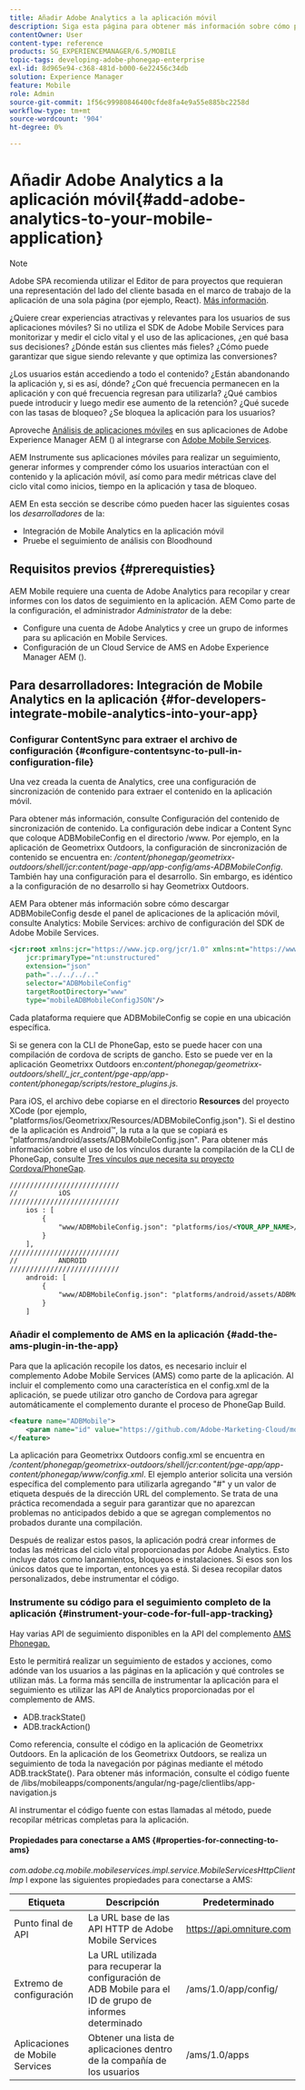 ```yaml
---
title: Añadir Adobe Analytics a la aplicación móvil
description: Siga esta página para obtener más información sobre cómo puede utilizar el análisis de aplicaciones móviles en sus aplicaciones Adobe Experience Manager mediante la integración con Adobe Mobile Services.
contentOwner: User
content-type: reference
products: SG_EXPERIENCEMANAGER/6.5/MOBILE
topic-tags: developing-adobe-phonegap-enterprise
exl-id: 8d965e94-c368-481d-b000-6e22456c34db
solution: Experience Manager
feature: Mobile
role: Admin
source-git-commit: 1f56c99980846400cfde8fa4e9a55e885bc2258d
workflow-type: tm+mt
source-wordcount: '904'
ht-degree: 0%

---
```


# Añadir Adobe Analytics a la aplicación móvil{#add-adobe-analytics-to-your-mobile-application}

>[!NOTE]
>
>Adobe SPA recomienda utilizar el Editor de para proyectos que requieran una representación del lado del cliente basada en el marco de trabajo de la aplicación de una sola página (por ejemplo, React). [Más información](/help/sites-developing/spa-overview.md).

¿Quiere crear experiencias atractivas y relevantes para los usuarios de sus aplicaciones móviles? Si no utiliza el SDK de Adobe Mobile Services para monitorizar y medir el ciclo vital y el uso de las aplicaciones, ¿en qué basa sus decisiones? ¿Dónde están sus clientes más fieles? ¿Cómo puede garantizar que sigue siendo relevante y que optimiza las conversiones?

¿Los usuarios están accediendo a todo el contenido? ¿Están abandonando la aplicación y, si es así, dónde? ¿Con qué frecuencia permanecen en la aplicación y con qué frecuencia regresan para utilizarla? ¿Qué cambios puede introducir y luego medir ese aumento de la retención? ¿Qué sucede con las tasas de bloqueo? ¿Se bloquea la aplicación para los usuarios?

Aproveche [Análisis de aplicaciones móviles](https://business.adobe.com/products/analytics/mobile-marketing.html) en sus aplicaciones de Adobe Experience Manager AEM () al integrarse con [Adobe Mobile Services](https://business.adobe.com/products/campaign/mobile-marketing.html).

AEM Instrumente sus aplicaciones móviles para realizar un seguimiento, generar informes y comprender cómo los usuarios interactúan con el contenido y la aplicación móvil, así como para medir métricas clave del ciclo vital como inicios, tiempo en la aplicación y tasa de bloqueo.

AEM En esta sección se describe cómo pueden hacer las siguientes cosas los *desarrolladores* de la:

* Integración de Mobile Analytics en la aplicación móvil
* Pruebe el seguimiento de análisis con Bloodhound

## Requisitos previos {#prerequisties}

AEM Mobile requiere una cuenta de Adobe Analytics para recopilar y crear informes con los datos de seguimiento en la aplicación. AEM Como parte de la configuración, el administrador *Administrator* de la debe:

* Configure una cuenta de Adobe Analytics y cree un grupo de informes para su aplicación en Mobile Services.
* Configuración de un Cloud Service de AMS en Adobe Experience Manager AEM ().

## Para desarrolladores: Integración de Mobile Analytics en la aplicación {#for-developers-integrate-mobile-analytics-into-your-app}

### Configurar ContentSync para extraer el archivo de configuración {#configure-contentsync-to-pull-in-configuration-file}

Una vez creada la cuenta de Analytics, cree una configuración de sincronización de contenido para extraer el contenido en la aplicación móvil.

Para obtener más información, consulte Configuración del contenido de sincronización de contenido. La configuración debe indicar a Content Sync que coloque ADBMobileConfig en el directorio /www. Por ejemplo, en la aplicación de Geometrixx Outdoors, la configuración de sincronización de contenido se encuentra en: */content/phonegap/geometrixx-outdoors/shell/jcr:content/page-app/app-config/ams-ADBMobileConfig*. También hay una configuración para el desarrollo. Sin embargo, es idéntico a la configuración de no desarrollo si hay Geometrixx Outdoors.

AEM Para obtener más información sobre cómo descargar ADBMobileConfig desde el panel de aplicaciones de la aplicación móvil, consulte Analytics: Mobile Services: archivo de configuración del SDK de Adobe Mobile Services.

```xml
<jcr:root xmlns:jcr="https://www.jcp.org/jcr/1.0" xmlns:nt="https://www.jcp.org/jcr/nt/1.0"
    jcr:primaryType="nt:unstructured"
    extension="json"
    path="../../../.."
    selector="ADBMobileConfig"
    targetRootDirectory="www"
    type="mobileADBMobileConfigJSON"/>
```

Cada plataforma requiere que ADBMobileConfig se copie en una ubicación específica.

Si se genera con la CLI de PhoneGap, esto se puede hacer con una compilación de cordova de scripts de gancho. Esto se puede ver en la aplicación Geometrixx Outdoors en:*content/phonegap/geometrixx-outdoors/shell/_jcr_content/pge-app/app-content/phonegap/scripts/restore_plugins.js.*

Para iOS, el archivo debe copiarse en el directorio **Resources** del proyecto XCode (por ejemplo, &quot;platforms/ios/Geometrixx/Resources/ADBMobileConfig.json&quot;). Si el destino de la aplicación es Android™, la ruta a la que se copiará es &quot;platforms/android/assets/ADBMobileConfig.json&quot;. Para obtener más información sobre el uso de los vínculos durante la compilación de la CLI de PhoneGap, consulte [Tres vínculos que necesita su proyecto Cordova/PhoneGap](https://gist.github.com/jlcarvalho/22402d013bc72f795d45a01836ce735c).

```xml
///////////////////////////
//          iOS
///////////////////////////
    ios : [
        {
            "www/ADBMobileConfig.json": "platforms/ios/<YOUR_APP_NAME>/Resources/ADBMobileConfig.json"
        }
    ],
///////////////////////////
//          ANDROID
///////////////////////////
    android: [
        {
            "www/ADBMobileConfig.json": "platforms/android/assets/ADBMobileConfig.json"
        }
    ]
```

### Añadir el complemento de AMS en la aplicación {#add-the-ams-plugin-in-the-app}

Para que la aplicación recopile los datos, es necesario incluir el complemento Adobe Mobile Services (AMS) como parte de la aplicación. Al incluir el complemento como una característica en el config.xml de la aplicación, se puede utilizar otro gancho de Cordova para agregar automáticamente el complemento durante el proceso de PhoneGap Build.

```xml
<feature name="ADBMobile">
    <param name="id" value="https://github.com/Adobe-Marketing-Cloud/mobile-services#0482f9cedf90c98a8d4b07219ece1933b2e46a60"/>
</feature>
```

La aplicación para Geometrixx Outdoors config.xml se encuentra en */content/phonegap/geometrixx-outdoors/shell/jcr:content/pge-app/app-content/phonegap/www/config.xml*. El ejemplo anterior solicita una versión específica del complemento para utilizarla agregando &quot;#&quot; y un valor de etiqueta después de la dirección URL del complemento. Se trata de una práctica recomendada a seguir para garantizar que no aparezcan problemas no anticipados debido a que se agregan complementos no probados durante una compilación.

Después de realizar estos pasos, la aplicación podrá crear informes de todas las métricas del ciclo vital proporcionadas por Adobe Analytics. Esto incluye datos como lanzamientos, bloqueos e instalaciones. Si esos son los únicos datos que te importan, entonces ya está. Si desea recopilar datos personalizados, debe instrumentar el código.

### Instrumente su código para el seguimiento completo de la aplicación {#instrument-your-code-for-full-app-tracking}

Hay varias API de seguimiento disponibles en la API del complemento [AMS Phonegap.](https://github.com/Adobe-Marketing-Cloud/mobile-services/blob/master/docs/ios/phonegap/phonegap-methods.md)

Esto le permitirá realizar un seguimiento de estados y acciones, como adónde van los usuarios a las páginas en la aplicación y qué controles se utilizan más. La forma más sencilla de instrumentar la aplicación para el seguimiento es utilizar las API de Analytics proporcionadas por el complemento de AMS.

* ADB.trackState()
* ADB.trackAction()

Como referencia, consulte el código en la aplicación de Geometrixx Outdoors. En la aplicación de los Geometrixx Outdoors, se realiza un seguimiento de toda la navegación por páginas mediante el método ADB.trackState(). Para obtener más información, consulte el código fuente de /libs/mobileapps/components/angular/ng-page/clientlibs/app-navigation.js

Al instrumentar el código fuente con estas llamadas al método, puede recopilar métricas completas para la aplicación.

#### Propiedades para conectarse a AMS {#properties-for-connecting-to-ams}

*com.adobe.cq.mobile.mobileservices.impl.service.MobileServicesHttpClientImp* l expone las siguientes propiedades para conectarse a AMS:

| **Etiqueta** | **Descripción** | **Predeterminado** |
|---|---|---|
| Punto final de API | La URL base de las API HTTP de Adobe Mobile Services | https://api.omniture.com |
| Extremo de configuración | La URL utilizada para recuperar la configuración de ADB Mobile para el ID de grupo de informes determinado | /ams/1.0/app/config/ |
| Aplicaciones de Mobile Services | Obtener una lista de aplicaciones dentro de la compañía de los usuarios | /ams/1.0/apps |
